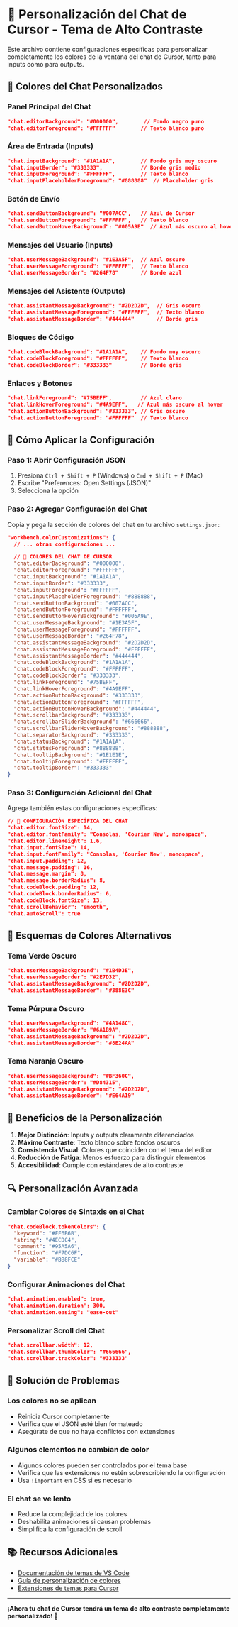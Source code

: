 # 🎨 Personalización del Chat de Cursor - Tema de Alto Contraste

Este archivo contiene configuraciones específicas para personalizar completamente los colores de la ventana del chat de Cursor, tanto para inputs como para outputs.

## 🎯 **Colores del Chat Personalizados**

### **Panel Principal del Chat**
```json
"chat.editorBackground": "#000000",        // Fondo negro puro
"chat.editorForeground": "#FFFFFF"        // Texto blanco puro
```

### **Área de Entrada (Inputs)**
```json
"chat.inputBackground": "#1A1A1A",        // Fondo gris muy oscuro
"chat.inputBorder": "#333333",            // Borde gris medio
"chat.inputForeground": "#FFFFFF",        // Texto blanco
"chat.inputPlaceholderForeground": "#888888"  // Placeholder gris
```

### **Botón de Envío**
```json
"chat.sendButtonBackground": "#007ACC",   // Azul de Cursor
"chat.sendButtonForeground": "#FFFFFF",   // Texto blanco
"chat.sendButtonHoverBackground": "#005A9E"  // Azul más oscuro al hover
```

### **Mensajes del Usuario (Inputs)**
```json
"chat.userMessageBackground": "#1E3A5F",  // Azul oscuro
"chat.userMessageForeground": "#FFFFFF",  // Texto blanco
"chat.userMessageBorder": "#264F78"       // Borde azul
```

### **Mensajes del Asistente (Outputs)**
```json
"chat.assistantMessageBackground": "#2D2D2D",  // Gris oscuro
"chat.assistantMessageForeground": "#FFFFFF",  // Texto blanco
"chat.assistantMessageBorder": "#444444"       // Borde gris
```

### **Bloques de Código**
```json
"chat.codeBlockBackground": "#1A1A1A",    // Fondo muy oscuro
"chat.codeBlockForeground": "#FFFFFF",    // Texto blanco
"chat.codeBlockBorder": "#333333"         // Borde gris
```

### **Enlaces y Botones**
```json
"chat.linkForeground": "#75BEFF",         // Azul claro
"chat.linkHoverForeground": "#4A9EFF",   // Azul más oscuro al hover
"chat.actionButtonBackground": "#333333", // Gris oscuro
"chat.actionButtonForeground": "#FFFFFF"  // Texto blanco
```

## 🔧 **Cómo Aplicar la Configuración**

### **Paso 1: Abrir Configuración JSON**
1. Presiona `Ctrl + Shift + P` (Windows) o `Cmd + Shift + P` (Mac)
2. Escribe "Preferences: Open Settings (JSON)"
3. Selecciona la opción

### **Paso 2: Agregar Configuración del Chat**
Copia y pega la sección de colores del chat en tu archivo `settings.json`:

```json
"workbench.colorCustomizations": {
  // ... otras configuraciones ...

  // 🎨 COLORES DEL CHAT DE CURSOR
  "chat.editorBackground": "#000000",
  "chat.editorForeground": "#FFFFFF",
  "chat.inputBackground": "#1A1A1A",
  "chat.inputBorder": "#333333",
  "chat.inputForeground": "#FFFFFF",
  "chat.inputPlaceholderForeground": "#888888",
  "chat.sendButtonBackground": "#007ACC",
  "chat.sendButtonForeground": "#FFFFFF",
  "chat.sendButtonHoverBackground": "#005A9E",
  "chat.userMessageBackground": "#1E3A5F",
  "chat.userMessageForeground": "#FFFFFF",
  "chat.userMessageBorder": "#264F78",
  "chat.assistantMessageBackground": "#2D2D2D",
  "chat.assistantMessageForeground": "#FFFFFF",
  "chat.assistantMessageBorder": "#444444",
  "chat.codeBlockBackground": "#1A1A1A",
  "chat.codeBlockForeground": "#FFFFFF",
  "chat.codeBlockBorder": "#333333",
  "chat.linkForeground": "#75BEFF",
  "chat.linkHoverForeground": "#4A9EFF",
  "chat.actionButtonBackground": "#333333",
  "chat.actionButtonForeground": "#FFFFFF",
  "chat.actionButtonHoverBackground": "#444444",
  "chat.scrollbarBackground": "#333333",
  "chat.scrollbarSliderBackground": "#666666",
  "chat.scrollbarSliderHoverBackground": "#888888",
  "chat.separatorBackground": "#333333",
  "chat.statusBackground": "#1A1A1A",
  "chat.statusForeground": "#888888",
  "chat.tooltipBackground": "#1E1E1E",
  "chat.tooltipForeground": "#FFFFFF",
  "chat.tooltipBorder": "#333333"
}
```

### **Paso 3: Configuración Adicional del Chat**
Agrega también estas configuraciones específicas:

```json
// 🎨 CONFIGURACIÓN ESPECÍFICA DEL CHAT
"chat.editor.fontSize": 14,
"chat.editor.fontFamily": "Consolas, 'Courier New', monospace",
"chat.editor.lineHeight": 1.6,
"chat.input.fontSize": 14,
"chat.input.fontFamily": "Consolas, 'Courier New', monospace",
"chat.input.padding": 12,
"chat.message.padding": 16,
"chat.message.margin": 8,
"chat.message.borderRadius": 8,
"chat.codeBlock.padding": 12,
"chat.codeBlock.borderRadius": 6,
"chat.codeBlock.fontSize": 13,
"chat.scrollBehavior": "smooth",
"chat.autoScroll": true
```

## 🎨 **Esquemas de Colores Alternativos**

### **Tema Verde Oscuro**
```json
"chat.userMessageBackground": "#1B4D3E",
"chat.userMessageBorder": "#2E7D32",
"chat.assistantMessageBackground": "#2D2D2D",
"chat.assistantMessageBorder": "#388E3C"
```

### **Tema Púrpura Oscuro**
```json
"chat.userMessageBackground": "#4A148C",
"chat.userMessageBorder": "#6A1B9A",
"chat.assistantMessageBackground": "#2D2D2D",
"chat.assistantMessageBorder": "#8E24AA"
```

### **Tema Naranja Oscuro**
```json
"chat.userMessageBackground": "#BF360C",
"chat.userMessageBorder": "#D84315",
"chat.assistantMessageBackground": "#2D2D2D",
"chat.assistantMessageBorder": "#E64A19"
```

## 🌟 **Beneficios de la Personalización**

1. **Mejor Distinción**: Inputs y outputs claramente diferenciados
2. **Máximo Contraste**: Texto blanco sobre fondos oscuros
3. **Consistencia Visual**: Colores que coinciden con el tema del editor
4. **Reducción de Fatiga**: Menos esfuerzo para distinguir elementos
5. **Accesibilidad**: Cumple con estándares de alto contraste

## 🔍 **Personalización Avanzada**

### **Cambiar Colores de Sintaxis en el Chat**
```json
"chat.codeBlock.tokenColors": {
  "keyword": "#FF6B6B",
  "string": "#4ECDC4",
  "comment": "#95A5A6",
  "function": "#F7DC6F",
  "variable": "#BB8FCE"
}
```

### **Configurar Animaciones del Chat**
```json
"chat.animation.enabled": true,
"chat.animation.duration": 300,
"chat.animation.easing": "ease-out"
```

### **Personalizar Scroll del Chat**
```json
"chat.scrollbar.width": 12,
"chat.scrollbar.thumbColor": "#666666",
"chat.scrollbar.trackColor": "#333333"
```

## 🐛 **Solución de Problemas**

### **Los colores no se aplican**
- Reinicia Cursor completamente
- Verifica que el JSON esté bien formateado
- Asegúrate de que no haya conflictos con extensiones

### **Algunos elementos no cambian de color**
- Algunos colores pueden ser controlados por el tema base
- Verifica que las extensiones no estén sobrescribiendo la configuración
- Usa `!important` en CSS si es necesario

### **El chat se ve lento**
- Reduce la complejidad de los colores
- Deshabilita animaciones si causan problemas
- Simplifica la configuración de scroll

## 📚 **Recursos Adicionales**

- [Documentación de temas de VS Code](https://code.visualstudio.com/docs/getstarted/themes)
- [Guía de personalización de colores](https://code.visualstudio.com/api/references/theme-color)
- [Extensiones de temas para Cursor](https://marketplace.visualstudio.com/search?target=cursor&category=Themes)

---

**¡Ahora tu chat de Cursor tendrá un tema de alto contraste completamente personalizado! 🎉**

